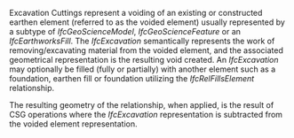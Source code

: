 Excavation Cuttings represent a voiding of an existing or constructed earthen element (referred to as the voided element)  usually represented by a subtype of _IfcGeoScienceModel_, _IfcGeoScienceFeature_ or an _IfcEarthworksFill_. The _IfcExcavation_ semantically represents the work of removing/excavating material from the voided element, and the associated geometrical representation is the resulting void created. An _IfcExcavation_ may optionally be filled (fully or partially) with another element such as a foundation, earthen fill or foundation utilizing the _IfcRelFillsElement_ relationship.

The resulting geometry of the relationship, when applied, is the result of CSG operations where the _IfcExcavation_ representation is subtracted from the voided element representation.
